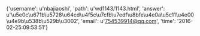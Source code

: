 {'username': u'nbajiaoshi', 'path': u'wd1143/1143.html', 'answer': u'\u5e0c\u671b\u5728\u64cd\u4f5c\u7cfb\u7edf\u8bfe\u4e0a\u5c11\u4e00\u4e9b\u538b\u529b\u3002', 'email': u'754539914@qq.com', 'time': '2016-02-25:09:53:51'}
